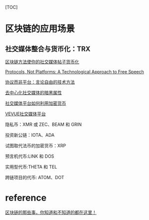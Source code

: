 
[TOC]

# 区块链的应用场景

## 社交媒体整合与货币化：TRX

[区块链方法使你的社交媒体帖子货币化](https://api.9idudu.com/mf/detail?aid=3ac677te&mid=ca73307a852b6c9f:1207122&ct=NEWS&tk=3ac677te&cid=i8tkrmzr&origin=nonList&userId=9414bd4b7aac4376afa29e3f91cf18fa3811fd9b)

[Protocols, Not Platforms: A Technological Approach to Free Speech](https://knightcolumbia.org/content/protocols-not-platforms-a-technological-approach-to-free-speech)

[协议而非平台：言论自由的技术方法](https://twitter.com/jack/status/1204766095988576256)

[去中心化社交媒体的暗黑属性](https://zhuanlan.zhihu.com/p/73857255)

[社交媒体平台如何利用加密货币](https://www.beekuaibao.com/article/558247505954881536)

[VEVUE社交媒体平台](https://static1.squarespace.com/static/550e3d66e4b00ab6c2a62103/t/5daddfa0611aac6dfaa5d8fc/1571676108233/Vevue+2.0+White+Paper+v3_CH.pdf)

隐私币：XMR 或 ZEC、BEAM 和 GRIN

投资新公链：IOTA、ADA

试图取代法币的加密货币：XRP

预言机代币:LINK 和 DOS

实用型代币:THETA 和 TEL

跨链项目的代币: ATOM、DOT

# reference

[区块链的那些事，你知道和不知道的都在这里！](https://developer.aliyun.com/article/65264)
